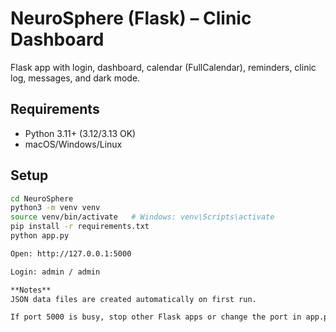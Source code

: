 # NeuroSphere (Flask) – Clinic Dashboard

Flask app with login, dashboard, calendar (FullCalendar), reminders, clinic log, messages, and dark mode.

## Requirements
- Python 3.11+ (3.12/3.13 OK)
- macOS/Windows/Linux

## Setup
```bash
cd NeuroSphere
python3 -m venv venv
source venv/bin/activate   # Windows: venv\Scripts\activate
pip install -r requirements.txt
python app.py

Open: http://127.0.0.1:5000

Login: admin / admin

**Notes**  
JSON data files are created automatically on first run.

If port 5000 is busy, stop other Flask apps or change the port in app.py.
